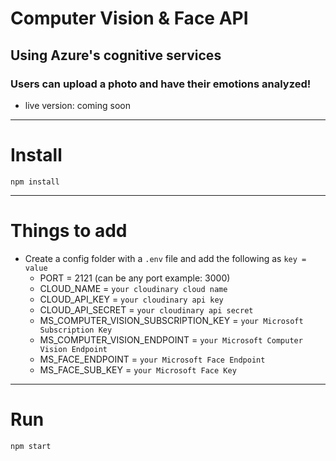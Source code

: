 # Computer Vision & Face API

## Using Azure's cognitive services

### Users can upload a photo and have their emotions analyzed!

-   live version: coming soon

---

# Install

`npm install`

---

# Things to add

-   Create a config folder with a `.env` file and add the following as `key = value`
    -   PORT = 2121 (can be any port example: 3000)
    -   CLOUD_NAME = `your cloudinary cloud name`
    -   CLOUD_API_KEY = `your cloudinary api key`
    -   CLOUD_API_SECRET = `your cloudinary api secret`
    -   MS_COMPUTER_VISION_SUBSCRIPTION_KEY = `your Microsoft Subscription Key`
    -   MS_COMPUTER_VISION_ENDPOINT = `your Microsoft Computer Vision Endpoint`
    -   MS_FACE_ENDPOINT = `your Microsoft Face Endpoint`
    -   MS_FACE_SUB_KEY = `your Microsoft Face Key`

---

# Run

`npm start`
